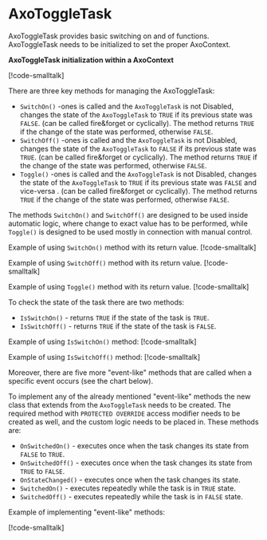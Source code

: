 # AxoToggleTask

AxoToggleTask provides basic switching on and of functions. AxoToggleTask needs to be initialized to set the proper AxoContext.

**AxoToggleTask initialization within a AxoContext**

[!code-smalltalk[](../../../src/integrations/ctrl/src/Examples/AXOpen.AxoToggleTask/AxoToggleTaskDocuExample.st?range=4-14,46)]

There are three key methods for managing the AxoToggleTask:

- `SwitchOn()` -ones is called and the `AxoToggleTask` is not Disabled, changes the state of the `AxoToggleTask` to `TRUE` if its previous state was `FALSE`. (can be called fire&forget or cyclically). The method returns `TRUE` if the change of the state was performed, otherwise `FALSE`.
- `SwitchOff()` -ones is called and the `AxoToggleTask` is not Disabled, changes the state of the `AxoToggleTask` to `FALSE` if its previous state was `TRUE`. (can be called fire&forget or cyclically). The method returns `TRUE` if the change of the state was performed, otherwise `FALSE`.
- `Toggle()` -ones is called and the `AxoToggleTask` is not Disabled, changes the state of the `AxoToggleTask` to `TRUE` if its previous state was `FALSE` and vice-versa . (can be called fire&forget or cyclically). The method returns `TRUE` if the change of the state was performed, otherwise `FALSE`.

The methods `SwitchOn()` and `SwitchOff()` are designed to be used inside automatic logic, where change to exact value has to be performed, while `Toggle()` is designed to be used mostly in connection with manual control.

Example of using `SwitchOn()` method with its return value.
[!code-smalltalk[](../../../src/integrations/ctrl/src/Examples/AXOpen.AxoToggleTask/AxoToggleTaskDocuExample.st?name=AxoToggleTaskSwitchOn)]

Example of using `SwitchOff()` method with its return value.
[!code-smalltalk[](../../../src/integrations/ctrl/src/Examples/AXOpen.AxoToggleTask/AxoToggleTaskDocuExample.st?name=AxoToggleTaskSwitchOff)]

Example of using `Toggle()` method with its return value.
[!code-smalltalk[](../../../src/integrations/ctrl/src/Examples/AXOpen.AxoToggleTask/AxoToggleTaskDocuExample.st?name=AxoToggleTaskToggle)]

To check the state of the task there are two methods:
- `IsSwitchOn()` - returns `TRUE` if the state of the task is `TRUE`.
- `IsSwitchOff()` - returns `TRUE` if the state of the task is `FALSE`.

Example of using `IsSwitchOn()` method:
[!code-smalltalk[](../../../src/integrations/ctrl/src/Examples/AXOpen.AxoToggleTask/AxoToggleTaskDocuExample.st?name=AxoToggleTaskIsSwitchedOn)]

Example of using `IsSwitchOff()` method:
[!code-smalltalk[](../../../src/integrations/ctrl/src/Examples/AXOpen.AxoToggleTask/AxoToggleTaskDocuExample.st?name=AxoToggleTaskIsSwitchedOff)]

Moreover, there are five more "event-like" methods that are called when a specific event occurs (see the chart below). 

To implement any of the already mentioned "event-like" methods the new class that extends from the `AxoToggleTask` needs to be created. The required method with `PROTECTED OVERRIDE` access modifier needs to be created as well, and the custom logic needs to be placed in.
These methods are:
- `OnSwitchedOn()` - executes once when the task changes its state from `FALSE` to `TRUE`.
- `OnSwitchedOff()` - executes once when the task changes its state from `TRUE` to `FALSE`.
- `OnStateChanged()` - executes once when the task changes its state.
- `SwitchedOn()` - executes repeatedly while the task is in `TRUE` state.
- `SwitchedOff()` - executes repeatedly while the task is in `FALSE` state.

Example of implementing "event-like" methods:

[!code-smalltalk[](../../../src/integrations/ctrl/src/Examples/AXOpen.AxoToggleTask/AxoToggleTaskDocuExample.st?name=AxoToggleTaskEventLikeMethods)]
